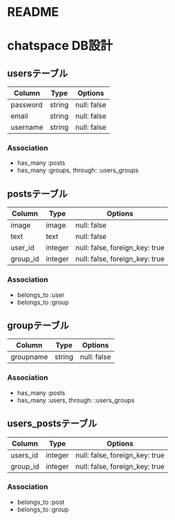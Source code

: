 # README

# chatspace DB設計
## usersテーブル
|Column|Type|Options|
|------|----|-------|
|password|string|null: false|
|email|string|null: false|
|username|string|null: false|
### Association
- has_many :posts
- has_many :groups, through: :users_groups

## postsテーブル
|Column|Type|Options|
|------|----|-------|
|image|image|null: false|
|text|text|null: false|
|user_id|integer|null: false, foreign_key: true|
|group_id|integer|null: false, foreign_key: true|
### Association
- belongs_to :user
- belongs_to :group


## groupテーブル
|Column|Type|Options|
|------|----|-------|
|groupname|string|null: false|
### Association
- has_many  :posts
- has_many :users, through:  :users_groups


## users_postsテーブル
|Column|Type|Options|
|------|----|-------|
|users_id|integer|null: false, foreign_key: true|
|group_id|integer|null: false, foreign_key: true|
### Association
- belongs_to :post
- belongs_to :group

